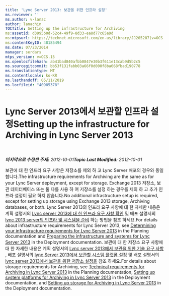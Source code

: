 ```yaml
---
title: 'Lync Server 2013: 보관을 위한 인프라 설정'
ms.reviewer: ''
ms.author: v-lanac
author: lanachin
TOCTitle: Setting up the infrastructure for Archiving
ms:assetid: d3995b0d-52c4-49f9-8d33-ea8d77c65a9d
ms:mtpsurl: https://technet.microsoft.com/en-us/library/JJ205287(v=OCS.15)
ms:contentKeyID: 48185494
ms.date: 07/23/2014
manager: serdars
mtps_version: v=OCS.15
ms.openlocfilehash: ab41bad840afbb0847e30b3f611e13cab9d5b2c5
ms.sourcegitcommit: bb53f131fabb03a66f0d000f8ba668fbad190778
ms.translationtype: MT
ms.contentlocale: ko-KR
ms.lasthandoff: 05/11/2019
ms.locfileid: "40985378"
---
```

<div data-xmlns="http://www.w3.org/1999/xhtml">

<div class="topic" data-xmlns="http://www.w3.org/1999/xhtml" data-msxsl="urn:schemas-microsoft-com:xslt" data-cs="http://msdn.microsoft.com/en-us/">

<div data-asp="http://msdn2.microsoft.com/asp">

# <a name="setting-up-the-infrastructure-for-archiving-in-lync-server-2013"></a><span data-ttu-id="3841d-102">Lync Server 2013에서 보관할 인프라 설정</span><span class="sxs-lookup"><span data-stu-id="3841d-102">Setting up the infrastructure for Archiving in Lync Server 2013</span></span>

</div>

<div id="mainSection">

<div id="mainBody">

<span> </span>

<span data-ttu-id="3841d-103">_**마지막으로 수정한 주제:** 2012-10-01_</span><span class="sxs-lookup"><span data-stu-id="3841d-103">_**Topic Last Modified:** 2012-10-01_</span></span>

<span data-ttu-id="3841d-104">보관에 대 한 인프라 요구 사항은 저장소를 제외 하 고 Lync Server 배포의 경우와 동일 합니다.</span><span class="sxs-lookup"><span data-stu-id="3841d-104">The infrastructure requirements for Archiving are the same as for your Lync Server deployment, except for storage.</span></span> <span data-ttu-id="3841d-105">Exchange 2013 저장소, 보관 데이터베이스 또는 둘 다를 사용 하 여 저장소를 설정 하는 경우를 제외 하 고 추가 인프라 설정이 필요 하지 않습니다.</span><span class="sxs-lookup"><span data-stu-id="3841d-105">No additional infrastructure setup is required, except for setting up storage using Exchange 2013 storage, Archiving databases, or both.</span></span> <span data-ttu-id="3841d-106">Lync Server 2013의 인프라 요구 사항에 대 한 자세한 내용은 계획 설명서의 [Lync server 2013에 대 한 인프라 요구 사항 확인](lync-server-2013-determining-your-infrastructure-requirements.md) 및 배포 설명서의 [lync 2013 server의 인프라 및 시스템을 준비](lync-server-2013-preparing-the-infrastructure-and-systems.md) 하는 방법을 참조 하세요.</span><span class="sxs-lookup"><span data-stu-id="3841d-106">For details about infrastructure requirements for Lync Server 2013, see [Determining your infrastructure requirements for Lync Server 2013](lync-server-2013-determining-your-infrastructure-requirements.md) in the Planning documentation and [Preparing the infrastructure and systems for Lync Server 2013](lync-server-2013-preparing-the-infrastructure-and-systems.md) in the Deployment documentation.</span></span> <span data-ttu-id="3841d-107">보관에 대 한 저장소 요구 사항에 대 한 자세한 내용은 계획 설명서의 [Lync server 2013에서 보관을 위한 기술 요구 사항](lync-server-2013-technical-requirements-for-archiving.md) , 배포 설명서의 [lync Server 2013에서 보관할 시스템 플랫폼 설정](lync-server-2013-setting-up-system-platforms-for-archiving.md) 및 배포 설명서의 [lync server 2013에서 보관을 위한 저장소 설정을](lync-server-2013-setting-up-storage-for-archiving.md) 참조 하세요.</span><span class="sxs-lookup"><span data-stu-id="3841d-107">For details about storage requirements for Archiving, see [Technical requirements for Archiving in Lync Server 2013](lync-server-2013-technical-requirements-for-archiving.md) in the Planning documentation, [Setting up system platforms for Archiving in Lync Server 2013](lync-server-2013-setting-up-system-platforms-for-archiving.md) in the Deployment documentation, and [Setting up storage for Archiving in Lync Server 2013](lync-server-2013-setting-up-storage-for-archiving.md) in the Deployment documentation.</span></span>

</div>

<span> </span>

</div>

</div>

</div>

